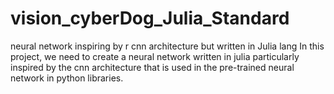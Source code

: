 # vision_cyberDog_Julia_Standard
neural network inspiring by r cnn architecture but written in Julia lang 
In this project, we need to create a neural network written in julia particularly inspired by the cnn architecture that is used in the pre-trained neural network in python libraries.

